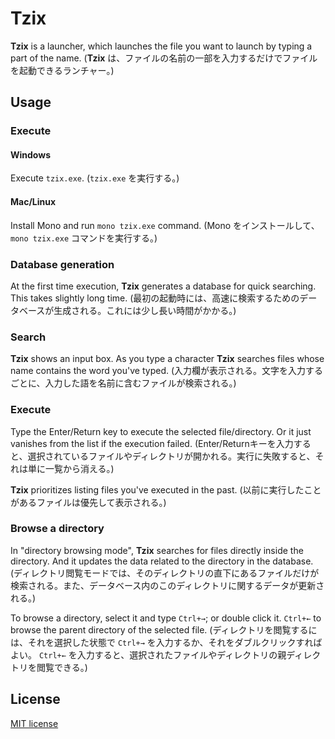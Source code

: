 # Tzix
**Tzix** is a launcher, which launches the file you want to launch by typing a part of the name. (**Tzix** は、ファイルの名前の一部を入力するだけでファイルを起動できるランチャー。)

## Usage
### Execute
#### Windows
Execute ``tzix.exe``. (``tzix.exe`` を実行する。)

#### Mac/Linux
Install Mono and run ``mono tzix.exe`` command. (Mono をインストールして、 ``mono tzix.exe`` コマンドを実行する。)

### Database generation
At the first time execution, **Tzix** generates a database for quick searching. This takes slightly long time. (最初の起動時には、高速に検索するためのデータベースが生成される。これには少し長い時間がかかる。)

### Search
**Tzix** shows an input box. As you type a character **Tzix** searches files whose name contains the word you've typed. (入力欄が表示される。文字を入力するごとに、入力した語を名前に含むファイルが検索される。)

### Execute
Type the Enter/Return key to execute the selected file/directory. Or it just vanishes from the list if the execution failed. (Enter/Returnキーを入力すると、選択されているファイルやディレクトリが開かれる。実行に失敗すると、それは単に一覧から消える。)

**Tzix** prioritizes listing files you've executed in the past. (以前に実行したことがあるファイルは優先して表示される。)

### Browse a directory
In "directory browsing mode", **Tzix** searches for files directly inside the directory. And it updates the data related to the directory in the database. (ディレクトリ閲覧モードでは、そのディレクトリの直下にあるファイルだけが検索される。また、データベース内のこのディレクトリに関するデータが更新される。)

To browse a directory, select it and type ``Ctrl+→``; or double click it. ``Ctrl+←`` to browse the parent directory of the selected file. (ディレクトリを閲覧するには、それを選択した状態で ``Ctrl+→`` を入力するか、それをダブルクリックすればよい。 ``Ctrl+←`` を入力すると、選択されたファイルやディレクトリの親ディレクトリを閲覧できる。)

## License
[MIT license](LICENSE.md)
